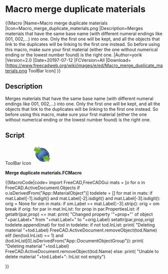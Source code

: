 # Macro merge duplicate materials

  {{Macro
|Name=Macro merge duplicate materials
|Icon=Macro_merge_duplicate_materials.png
|Description=Merges materials that have the same base name (with different numeral endings like 001, 002,...) into one. Only the first one will be kept, and all the objects that link to the duplicates will be linking to the first one instead. So before using this macro, make sure your first material (either the one without numerical ending or the lowest number found) is the right one.
|Author=yorik
|Version=2.0
|Date=20197-07-12
|FCVersion=All
|Download=[https://www.freecadweb.org/wiki/images/e/ed/Macro_merge_duplicate_materials.png ToolBar Icon]
}}

## Description

Merges materials that have the same base name (with different numeral endings like 001, 002,\...) into one. Only the first one will be kept, and all the objects that link to the duplicates will be linking to the first one instead. So before using this macro, make sure your first material (either the one without numerical ending or the lowest number found) is the right one.

## Script

ToolBar Icon  ![](images/Macro_merge_duplicate_materials.png )

**Merge duplicate materials.FCMacro**


{{MacroCode|code=
import FreeCAD,FreeCADGui
mats = [o for o in FreeCAD.ActiveDocument.Objects if o.isDerivedFrom("App::MaterialObject")]
todelete = []
for mat in mats:
    if mat.Label[-1].isdigit() and mat.Label[-2].isdigit() and mat.Label[-3].isdigit():
        orig = None
        for om in mats:
            if om.Label == mat.Label[:-3].strip():
                orig = om
                break
        if orig:
            for par in mat.InList:
                for prop in par.PropertiesList:
                    if getattr(par,prop) == mat:
                        print( "Changed property '"+prop+"' of object "+par.Label+" from "+mat.Label+" to "+orig.Label)
                        setattr(par,prop,orig)
            todelete.append(mat)
for tod in todelete:
    if not tod.InList:
        print( "Deleting material "+tod.Label)
        FreeCAD.ActiveDocument.removeObject(tod.Name)
    elif (len(tod.InList) == 1) and (tod.InList[0].isDerivedFrom("App::DocumentObjectGroup")):
        print( "Deleting material "+tod.Label)
        FreeCAD.ActiveDocument.removeObject(tod.Name)
    else:
        print( "Unable to delete material "+tod.Label+": InList not empty")

}}




